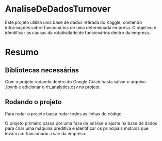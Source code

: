 # AnaliseDeDadosTurnover

Este projeto utiliza uma base de dados retirada do Kaggle, contendo informações sobre funcionários de uma determinada empresa. O objetivo é identificar as causas da rotatividade de funcionários dentro da empresa.

# Resumo

## Bibliotecas necessárias

Com o projeto rodando dentro do Google Colab basta salvar o arquivo .ipynb e adicionar o rh_analytics.csv no projeto.

## Rodando o projeto

Para rodar o projeto basta rodar todos as linhas de código.

O projeto primeiro passa por uma fase de análise e ajuste na base de dados para criar uma máquina preditiva e identificar os principais motivos que levam um funcionário a sair da empresa.